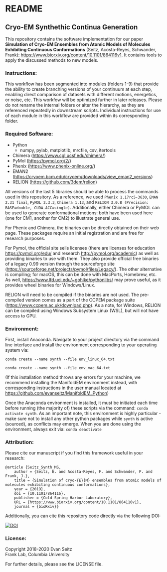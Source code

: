 # README
## Cryo-EM Synthethic Continua Generation

This repository contains the software implementation for our paper **Simulation of Cryo-EM Ensembles from Atomic Models of Molecules Exhibiting Continuous Conformations** (Seitz, Acosta-Reyes, Schwander, Frank): https://www.biorxiv.org/content/10.1101/864116v1. It contains tools to apply the discussed methods to new models.

### Instructions:
This workflow has been segmented into modules (folders 1-9) that provide the ability to create branching versions of your continuum at each step, enabling direct comparison of datasets with different motions, energetics, or noise, etc. This workfow will be optimized further in later releases. Please do not rename the internal folders or alter the hierarchy, as they are referenced repeatedly in downstream scripts. Individual instructions for use of each module in this workflow are provided within its corresponding folder. 

### Required Software:
- Python
  - numpy, pylab, matplotlib, mrcfile, csv, itertools
- Chimera (https://www.cgl.ucsf.edu/chimera/)
- PyMol (https://pymol.org/2/)
- Phenix (https://www.phenix-online.org/)
- EMAN2 (https://cryoem.bcm.edu/cryoem/downloads/view_eman2_versions)
- RELION (https://github.com/3dem/relion)

All versions of the last 5 libraries should be able to process the commands used in this repository. As a reference, we used `Phenix 1.17rc5-3630`, `EMAN 2.31 final`, `PyMOL 2.3.3`, `Chimera 1.13`, and `RELION 3.0.8 (Precision: BASE=double, CUDA-ACC=single)`. Additionally, either Chimera or PyMOL can be used to generate conformational motions: both have been used here (one for CM1, another for CM2) to illustrate general use.

For Phenix and Chimera, the binaries can be directly obtained on their web page. These packages require an initial registration and are free for research purposes. 

For Pymol, the official site sells licenses (there are licenses for education https://pymol.org/edu/ and research http://pymol.org/academic) as well as providing binaries to use with them. They also provide official free binaries of a legacy 0.99 version through the sourceforge site (https://sourceforge.net/projects/pymol/files/Legacy/). The other alternative is compiling; for macOS, this can be done with MacPorts, Homebrew, etc. As well, https://www.lfd.uci.edu/~gohlke/pythonlibs/ may prove useful, as it provides wheel binaries for Windows/Linux.

RELION will need to be compiled if the binaries are not used. The pre-compiled version comes as a part of the CCPEM package suite (https://www.ccpem.ac.uk/download.php). As a note, for Windows, RELION can be compiled using Windows Subsystem Linux (WSL), but will not have access to GPU.

### Environment:
First, install Anaconda. Navigate to your project directory via the command line interface and install the environment corresponding to your operating system via:

`conda create --name synth --file env_linux_64.txt`

`conda create --name synth --file env_mac_64.txt`

(If this installation method throws any errors for your machine, we recommend installing the ManifoldEM environment instead, with corresponding instructions in the user manual located at https://github.com/evanseitz/ManifoldEM_Python)

Once the Anaconda environment is installed, it must be initiated each time before running (the majority of) these scripts via the command: `conda activate synth`. As an important note, this environment is highly particular - make sure not to install any other python packages while `synth` is active (sourced), as conflicts may emerge. When you are done using the environment, always exit via: `conda deactivate`

### Attribution:
Please cite our manuscript if you find this framework useful in your research:


	@article {Seitz_Synth_MS,
		author = {Seitz, E. and Acosta-Reyes, F. and Schwander, P. and Frank, J.},
		title = {Simulation of cryo-{E}{M} ensembles from atomic models of molecules exhibiting continuous conformations},
		year = {2019},
		doi = {10.1101/864116},
		publisher = {Cold Spring Harbor Laboratory},
		URL = {https://www.biorxiv.org/content/10.1101/864116v1},
		journal = {bioRxiv}}

Additionally, you can cite this repository code directly via the following DOI:

[![DOI](https://zenodo.org/badge/220536612.svg)](https://zenodo.org/badge/latestdoi/220536612)


### License:
Copyright 2018-2020 Evan Seitz<br/>
Frank Lab, Columbia University

For further details, please see the LICENSE file.
